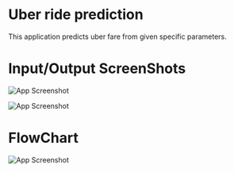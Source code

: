 
# Uber ride prediction
This application predicts uber fare from given specific parameters.


# Input/Output ScreenShots

![App Screenshot](https://github.com/inder052000/UBR/blob/master/ss2.jpg?raw=true)


![App Screenshot](https://github.com/inder052000/UBR/blob/master/ss3.jpg?raw=true)

# FlowChart

![App Screenshot](https://github.com/inder052000/UBR/blob/master/ss4.jpg?raw=true)

